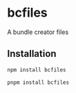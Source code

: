 # bcfiles

A bundle creator files

## Installation

```sh
npm install bcfiles
```
```sh
pnpm install bcfiles
```